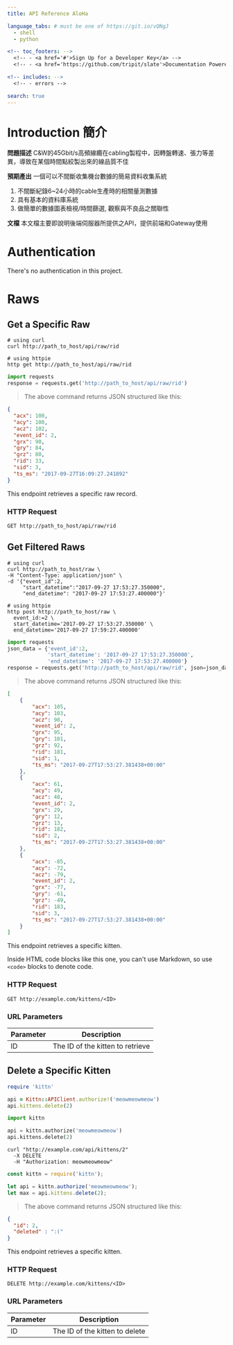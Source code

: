 ```yaml
---
title: API Reference AloHa

language_tabs: # must be one of https://git.io/vQNgJ
  - shell
  - python

<!-- toc_footers: -->
  <!-- - <a href='#'>Sign Up for a Developer Key</a> -->
  <!-- - <a href='https://github.com/tripit/slate'>Documentation Powered by Slate</a> -->

<!-- includes: -->
  <!-- - errors -->

search: true
---
```


# Introduction 簡介

**問題描述**
C&W的45Gbit/s高頻線纜在cabling製程中，因轉盤轉速、張力等差異，導致在某個時間點絞製出來的線品質不佳

**預期產出**
一個可以不間斷收集機台數據的簡易資料收集系統
1. 不間斷紀錄6~24小時的cable生產時的相關量測數據
2. 具有基本的資料庫系統
3. 做簡單的數據圖表檢視/時間篩選, 觀察與不良品之關聯性

**文檔**
本文檔主要即說明後端伺服器所提供之API，提供前端和Gateway使用

# Authentication

There's no authentication in this project.

# Raws

## Get a Specific Raw


```shell
# using curl
curl http://path_to_host/api/raw/rid

# using httpie
http get http://path_to_host/api/raw/rid
```

```python
import requests
response = requests.get('http://path_to_host/api/raw/rid')
```

> The above command returns JSON structured like this:

```json
{
  "acx": 100,
  "acy": 100,
  "acz": 102,
  "event_id": 2,
  "grx": 90,
  "gry": 84,
  "grz": 80,
  "rid": 33,
  "sid": 3,
  "ts_ms": "2017-09-27T16:09:27.241892"
}
```

This endpoint retrieves a specific raw record.

### HTTP Request

`GET http://path_to_host/api/raw/rid`

<!-- ### Query Parameters -->

<!-- Parameter | Default | Description -->
<!-- --------- | ------- | ----------- -->
<!-- include_cats | false | If set to true, the result will also include cats. -->
<!-- available | true | If set to false, the result will include kittens that have already been adopted. -->

<!-- <aside class="success"> -->
<!-- Remember — a happy kitten is an authenticated kitten! -->
<!-- </aside> -->

## Get Filtered Raws

```shell
# using curl
curl http://path_to_host/raw \
-H "Content-Type: application/json" \
-d '{"event_id":2, 
     "start_datetime":"2017-09-27 17:53:27.350000", 
     "end_datetime": "2017-09-27 17:53:27.400000"}'

# using httpie
http post http://path_to_host/raw \
  event_id:=2 \
  start_datetime='2017-09-27 17:53:27.350000' \
  end_datetime='2017-09-27 17:59:27.400000'
```

```python
import requests
json_data = {'event_id':2, 
             'start_datetime': '2017-09-27 17:53:27.350000',
             'end_datetime': '2017-09-27 17:53:27.400000'}
response = requests.get('http://path_to_host/api/raw/rid', json=json_data)
```

> The above command returns JSON structured like this:

```json
[
    {
        "acx": 105,
        "acy": 103,
        "acz": 98,
        "event_id": 2,
        "grx": 95,
        "gry": 101,
        "grz": 92,
        "rid": 181,
        "sid": 1,
        "ts_ms": "2017-09-27T17:53:27.381438+00:00"
    },
    {
        "acx": 61,
        "acy": 49,
        "acz": 48,
        "event_id": 2,
        "grx": 29,
        "gry": 12,
        "grz": 13,
        "rid": 182,
        "sid": 2,
        "ts_ms": "2017-09-27T17:53:27.381438+00:00"
    },
    {
        "acx": -85,
        "acy": -72,
        "acz": -79,
        "event_id": 2,
        "grx": -77,
        "gry": -61,
        "grz": -49,
        "rid": 183,
        "sid": 3,
        "ts_ms": "2017-09-27T17:53:27.381438+00:00"
    }
]
```

This endpoint retrieves a specific kitten.

<aside class="warning">Inside HTML code blocks like this one, you can't use Markdown, so use <code>&lt;code&gt;</code> blocks to denote code.</aside>

### HTTP Request

`GET http://example.com/kittens/<ID>`

### URL Parameters

Parameter | Description
--------- | -----------
ID | The ID of the kitten to retrieve

## Delete a Specific Kitten

```ruby
require 'kittn'

api = Kittn::APIClient.authorize!('meowmeowmeow')
api.kittens.delete(2)
```

```python
import kittn

api = kittn.authorize('meowmeowmeow')
api.kittens.delete(2)
```

```shell
curl "http://example.com/api/kittens/2"
  -X DELETE
  -H "Authorization: meowmeowmeow"
```

```javascript
const kittn = require('kittn');

let api = kittn.authorize('meowmeowmeow');
let max = api.kittens.delete(2);
```

> The above command returns JSON structured like this:

```json
{
  "id": 2,
  "deleted" : ":("
}
```

This endpoint retrieves a specific kitten.

### HTTP Request

`DELETE http://example.com/kittens/<ID>`

### URL Parameters

Parameter | Description
--------- | -----------
ID | The ID of the kitten to delete

